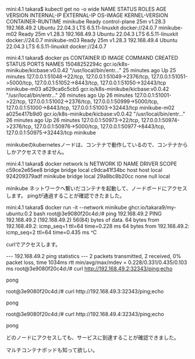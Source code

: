 

mini:4.1 takara$ kubectl get no -o wide
NAME           STATUS   ROLES           AGE   VERSION   INTERNAL-IP    EXTERNAL-IP   OS-IMAGE             KERNEL-VERSION    CONTAINER-RUNTIME
minikube       Ready    control-plane   25m   v1.28.3   192.168.49.2   <none>        Ubuntu 22.04.3 LTS   6.5.11-linuxkit   docker://24.0.7
minikube-m02   Ready    <none>          25m   v1.28.3   192.168.49.3   <none>        Ubuntu 22.04.3 LTS   6.5.11-linuxkit   docker://24.0.7
minikube-m03   Ready    <none>          25m   v1.28.3   192.168.49.4   <none>        Ubuntu 22.04.3 LTS   6.5.11-linuxkit   docker://24.0.7

mini:4.1 takara$ docker ps
CONTAINER ID   IMAGE                                 COMMAND                   CREATED          STATUS          PORTS                                                                                                                                  NAMES
15048252294c   gcr.io/k8s-minikube/kicbase:v0.0.42   "/usr/local/bin/entr…"   25 minutes ago   Up 25 minutes   127.0.0.1:51048->22/tcp, 127.0.0.1:51049->2376/tcp, 127.0.0.1:51051->5000/tcp, 127.0.0.1:51052->8443/tcp, 127.0.0.1:51050->32443/tcp   minikube-m03
a629ca6c5cb5   gcr.io/k8s-minikube/kicbase:v0.0.42   "/usr/local/bin/entr…"   26 minutes ago   Up 26 minutes   127.0.0.1:51001->22/tcp, 127.0.0.1:51002->2376/tcp, 127.0.0.1:50999->5000/tcp, 127.0.0.1:51000->8443/tcp, 127.0.0.1:51003->32443/tcp   minikube-m02
a025e417b9d0   gcr.io/k8s-minikube/kicbase:v0.0.42   "/usr/local/bin/entr…"   26 minutes ago   Up 26 minutes   127.0.0.1:50973->22/tcp, 127.0.0.1:50974->2376/tcp, 127.0.0.1:50976->5000/tcp, 127.0.0.1:50977->8443/tcp, 127.0.0.1:50975->32443/tcp   minikube

minikubeのkubernetesノードは、コンテナで動作しているので、コンテナからしかアクセスできません。

mini:4.1 takara$ docker network ls
NETWORK ID     NAME       DRIVER    SCOPE
c59ce2e65ee8   bridge     bridge    local
c9dca41f34bc   host       host      local
924209379adf   minikube   bridge    local
29a8bc8b20cc   none       null      local

minikube ネットワークへ繋いだコンテナを起動して、ノードポードにアクセスします。
pingが通過することが確認できたました。

mini:4.1 takara$ docker run -it --network minikube ghcr.io/takara9/my-ubuntu:0.2 bash
root@3e9080f20c4d:/# ping 192.168.49.2
PING 192.168.49.2 (192.168.49.2) 56(84) bytes of data.
64 bytes from 192.168.49.2: icmp_seq=1 ttl=64 time=0.228 ms
64 bytes from 192.168.49.2: icmp_seq=2 ttl=64 time=0.435 ms
^C

curlでアクセスします。

--- 192.168.49.2 ping statistics ---
2 packets transmitted, 2 received, 0% packet loss, time 1034ms
rtt min/avg/max/mdev = 0.228/0.331/0.435/0.103 ms
root@3e9080f20c4d:/# curl http://192.168.49.2:32343/ping;echo
<p>pong</p>
root@3e9080f20c4d:/# curl http://192.168.49.3:32343/ping;echo
<p>pong</p>
root@3e9080f20c4d:/# curl http://192.168.49.4:32343/ping;echo
<p>pong</p>

どのノードにアクセスしても、サービスに到達することが確認できました。



マルチコンテナポッドも知って欲しい。
